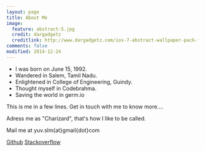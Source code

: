 ```yaml
---
layout: page
title: About Me
image:
  feature: abstract-5.jpg
  credit: dargadgetz
  creditlink: http://www.dargadgetz.com/ios-7-abstract-wallpaper-pack-for-iphone-5-and-ipod-touch-retina/
comments: false
modified: 2014-12-24
---
```


* I was born on June 15, 1992.
* Wandered in Salem, Tamil Nadu.
* Enlightened in College of Engineering, Guindy.
* Thought myself in Codebrahma.
* Saving the world in germ.io

This is me in a few lines. Get in touch with me to know more....

Adress me as "Charizard", that's how I like to be called.

Mail me at yuv.slm{at}gmail{dot}com

<div markdown="0">
  <a href="https://github.com/Charizard" target="_blank" class="btn btn-info">Github</a>
  <a href="http://stackoverflow.com/users/2678080/charizard" target="_blank" class="btn btn-info">Stackoverflow</a>
</div>
